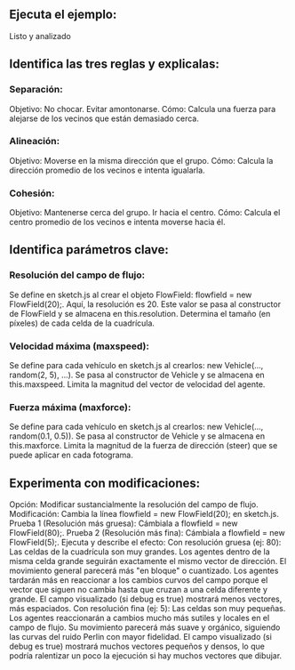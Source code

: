 ## Ejecuta el ejemplo: 
Listo y analizado
## Identifica las tres reglas y explicalas:
### Separación:
Objetivo: No chocar. Evitar amontonarse.
Cómo: Calcula una fuerza para alejarse de los vecinos que están demasiado cerca.
### Alineación:
Objetivo: Moverse en la misma dirección que el grupo.
Cómo: Calcula la dirección promedio de los vecinos e intenta igualarla.
### Cohesión:
Objetivo: Mantenerse cerca del grupo. Ir hacia el centro.
Cómo: Calcula el centro promedio de los vecinos e intenta moverse hacia él.

## Identifica parámetros clave:

### Resolución del campo de flujo:
 Se define en sketch.js al crear el objeto FlowField: flowfield = new FlowField(20);. Aquí, la resolución es 20. Este valor se pasa al constructor de FlowField y
 se almacena en this.resolution. Determina el tamaño (en píxeles) de cada celda de la cuadrícula.

### Velocidad máxima (maxspeed):
Se define para cada vehículo en sketch.js al crearlos: new Vehicle(..., random(2, 5), ...). Se pasa al constructor de Vehicle y se almacena en this.maxspeed. Limita
la magnitud del vector de velocidad del agente.
### Fuerza máxima (maxforce):
Se define para cada vehículo en sketch.js al crearlos: new Vehicle(..., random(0.1, 0.5)). Se pasa al constructor de Vehicle y se almacena en this.maxforce. Limita la
magnitud de la fuerza de dirección (steer) que se puede aplicar en cada fotograma.

## Experimenta con modificaciones:

Opción: Modificar sustancialmente la resolución del campo de flujo.
Modificación: Cambia la línea flowfield = new FlowField(20); en sketch.js.
Prueba 1 (Resolución más gruesa): Cámbiala a flowfield = new FlowField(80);.
Prueba 2 (Resolución más fina): Cámbiala a flowfield = new FlowField(5);.
Ejecuta y describe el efecto:
Con resolución gruesa (ej: 80): Las celdas de la cuadrícula son muy grandes. Los agentes dentro de la misma celda grande seguirán exactamente el mismo vector de dirección. 
El movimiento general parecerá más "en bloque" o cuantizado. Los agentes tardarán más en reaccionar a los cambios curvos del campo porque el vector que siguen no cambia hasta que
cruzan a una celda diferente y grande. El campo visualizado (si debug es true) mostrará menos vectores, más espaciados.
Con resolución fina (ej: 5): Las celdas son muy pequeñas. Los agentes reaccionarán a cambios mucho más sutiles y locales en el campo de flujo. Su movimiento parecerá más suave
 y orgánico, siguiendo las curvas del ruido Perlin con mayor fidelidad. El campo visualizado (si debug es true) mostrará muchos vectores pequeños y densos, lo que podría ralentizar 
un poco la ejecución si hay muchos vectores que dibujar.
